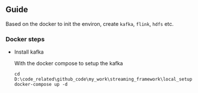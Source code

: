 ## Guide

Based on the docker to init the environ, create `kafka`, `flink`, `hdfs` etc.


### Docker steps

- Install kafka
  
  <!-- [docker kafka install](https://hub.docker.com/r/bitnami/kafka)
  ```shell
  docker pull bitnami/kafka
  ``` -->

  With the docker compose to setup the kafka

  ```shell
  cd  D:\code_related\github_code\my_work\streaming_framework\local_setup\docker_related 
  docker-compose up -d
  ```